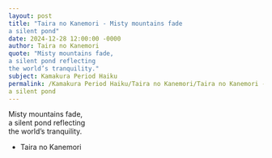 ```yaml
---
layout: post
title: "Taira no Kanemori - Misty mountains fade  
a silent pond"
date: 2024-12-28 12:00:00 -0000
author: Taira no Kanemori
quote: "Misty mountains fade,  
a silent pond reflecting  
the world’s tranquility."
subject: Kamakura Period Haiku
permalink: /Kamakura Period Haiku/Taira no Kanemori/Taira no Kanemori - Misty mountains fade  
a silent pond
---
```


Misty mountains fade,  
a silent pond reflecting  
the world’s tranquility.

- Taira no Kanemori
